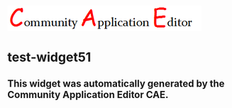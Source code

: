 ![CAE](https://github.com/CAE-Community-Application-Editor/frontendComponent-test-widget51/blob/gh-pages/img/logo.png)  

test-widget51
===================


This widget was automatically generated by the Community Application Editor CAE.  
---------------
